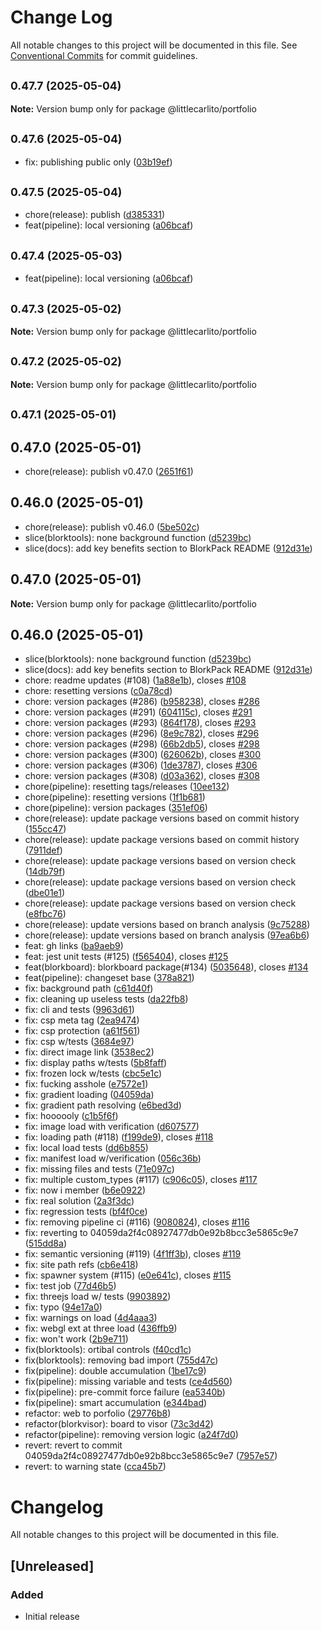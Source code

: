 # Change Log

All notable changes to this project will be documented in this file.
See [Conventional Commits](https://conventionalcommits.org) for commit guidelines.

## <small>0.47.7 (2025-05-04)</small>

**Note:** Version bump only for package @littlecarlito/portfolio

## <small>0.47.6 (2025-05-04)</small>

- fix: publishing public only ([03b19ef](https://github.com/littlecarlito/threejs_site/commit/03b19ef))

## <small>0.47.5 (2025-05-04)</small>

- chore(release): publish ([d385331](https://github.com/littlecarlito/threejs_site/commit/d385331))
- feat(pipeline): local versioning ([a06bcaf](https://github.com/littlecarlito/threejs_site/commit/a06bcaf))

## <small>0.47.4 (2025-05-03)</small>

- feat(pipeline): local versioning ([a06bcaf](https://github.com/littlecarlito/threejs_site/commit/a06bcaf))

## <small>0.47.3 (2025-05-02)</small>

**Note:** Version bump only for package @littlecarlito/portfolio

## <small>0.47.2 (2025-05-02)</small>

**Note:** Version bump only for package @littlecarlito/portfolio

## <small>0.47.1 (2025-05-01)</small>

## 0.47.0 (2025-05-01)

- chore(release): publish v0.47.0 ([2651f61](https://github.com/littlecarlito/threejs_site/commit/2651f61))

## 0.46.0 (2025-05-01)

- chore(release): publish v0.46.0 ([5be502c](https://github.com/littlecarlito/threejs_site/commit/5be502c))
- slice(blorktools): none background function ([d5239bc](https://github.com/littlecarlito/threejs_site/commit/d5239bc))
- slice(docs): add key benefits section to BlorkPack README ([912d31e](https://github.com/littlecarlito/threejs_site/commit/912d31e))

## 0.47.0 (2025-05-01)

**Note:** Version bump only for package @littlecarlito/portfolio

## 0.46.0 (2025-05-01)

- slice(blorktools): none background function ([d5239bc](https://github.com/littlecarlito/threejs_site/commit/d5239bc))
- slice(docs): add key benefits section to BlorkPack README ([912d31e](https://github.com/littlecarlito/threejs_site/commit/912d31e))
- chore: readme updates (#108) ([1a88e1b](https://github.com/littlecarlito/threejs_site/commit/1a88e1b)), closes [#108](https://github.com/littlecarlito/threejs_site/issues/108)
- chore: resetting versions ([c0a78cd](https://github.com/littlecarlito/threejs_site/commit/c0a78cd))
- chore: version packages (#286) ([b958238](https://github.com/littlecarlito/threejs_site/commit/b958238)), closes [#286](https://github.com/littlecarlito/threejs_site/issues/286)
- chore: version packages (#291) ([604115c](https://github.com/littlecarlito/threejs_site/commit/604115c)), closes [#291](https://github.com/littlecarlito/threejs_site/issues/291)
- chore: version packages (#293) ([864f178](https://github.com/littlecarlito/threejs_site/commit/864f178)), closes [#293](https://github.com/littlecarlito/threejs_site/issues/293)
- chore: version packages (#296) ([8e9c782](https://github.com/littlecarlito/threejs_site/commit/8e9c782)), closes [#296](https://github.com/littlecarlito/threejs_site/issues/296)
- chore: version packages (#298) ([66b2db5](https://github.com/littlecarlito/threejs_site/commit/66b2db5)), closes [#298](https://github.com/littlecarlito/threejs_site/issues/298)
- chore: version packages (#300) ([626062b](https://github.com/littlecarlito/threejs_site/commit/626062b)), closes [#300](https://github.com/littlecarlito/threejs_site/issues/300)
- chore: version packages (#306) ([1de3787](https://github.com/littlecarlito/threejs_site/commit/1de3787)), closes [#306](https://github.com/littlecarlito/threejs_site/issues/306)
- chore: version packages (#308) ([d03a362](https://github.com/littlecarlito/threejs_site/commit/d03a362)), closes [#308](https://github.com/littlecarlito/threejs_site/issues/308)
- chore(pipeline): resetting tags/releases ([10ee132](https://github.com/littlecarlito/threejs_site/commit/10ee132))
- chore(pipeline): resetting versions ([1f1b681](https://github.com/littlecarlito/threejs_site/commit/1f1b681))
- chore(pipeline): version packages ([351ef06](https://github.com/littlecarlito/threejs_site/commit/351ef06))
- chore(release): update package versions based on commit history ([155cc47](https://github.com/littlecarlito/threejs_site/commit/155cc47))
- chore(release): update package versions based on commit history ([7911def](https://github.com/littlecarlito/threejs_site/commit/7911def))
- chore(release): update package versions based on version check ([14db79f](https://github.com/littlecarlito/threejs_site/commit/14db79f))
- chore(release): update package versions based on version check ([dbe01e1](https://github.com/littlecarlito/threejs_site/commit/dbe01e1))
- chore(release): update package versions based on version check ([e8fbc76](https://github.com/littlecarlito/threejs_site/commit/e8fbc76))
- chore(release): update versions based on branch analysis ([9c75288](https://github.com/littlecarlito/threejs_site/commit/9c75288))
- chore(release): update versions based on branch analysis ([97ea6b6](https://github.com/littlecarlito/threejs_site/commit/97ea6b6))
- feat: gh links ([ba9aeb9](https://github.com/littlecarlito/threejs_site/commit/ba9aeb9))
- feat: jest unit tests (#125) ([f565404](https://github.com/littlecarlito/threejs_site/commit/f565404)), closes [#125](https://github.com/littlecarlito/threejs_site/issues/125)
- feat(blorkboard): blorkboard package(#134) ([5035648](https://github.com/littlecarlito/threejs_site/commit/5035648)), closes [#134](https://github.com/littlecarlito/threejs_site/issues/134)
- feat(pipeline): changeset base ([378a821](https://github.com/littlecarlito/threejs_site/commit/378a821))
- fix: background path ([c61d40f](https://github.com/littlecarlito/threejs_site/commit/c61d40f))
- fix: cleaning up useless tests ([da22fb8](https://github.com/littlecarlito/threejs_site/commit/da22fb8))
- fix: cli and tests ([9963d61](https://github.com/littlecarlito/threejs_site/commit/9963d61))
- fix: csp meta tag ([2ea9474](https://github.com/littlecarlito/threejs_site/commit/2ea9474))
- fix: csp protection ([a61f561](https://github.com/littlecarlito/threejs_site/commit/a61f561))
- fix: csp w/tests ([3684e97](https://github.com/littlecarlito/threejs_site/commit/3684e97))
- fix: direct image link ([3538ec2](https://github.com/littlecarlito/threejs_site/commit/3538ec2))
- fix: display paths w/tests ([5b8faff](https://github.com/littlecarlito/threejs_site/commit/5b8faff))
- fix: frozen lock w/tests ([cbc5e1c](https://github.com/littlecarlito/threejs_site/commit/cbc5e1c))
- fix: fucking asshole ([e7572e1](https://github.com/littlecarlito/threejs_site/commit/e7572e1))
- fix: gradient loading ([04059da](https://github.com/littlecarlito/threejs_site/commit/04059da))
- fix: gradient path resolving ([e6bed3d](https://github.com/littlecarlito/threejs_site/commit/e6bed3d))
- fix: hoooooly ([c1b5f6f](https://github.com/littlecarlito/threejs_site/commit/c1b5f6f))
- fix: image load with verification ([d607577](https://github.com/littlecarlito/threejs_site/commit/d607577))
- fix: loading path (#118) ([f199de9](https://github.com/littlecarlito/threejs_site/commit/f199de9)), closes [#118](https://github.com/littlecarlito/threejs_site/issues/118)
- fix: local load tests ([dd6b855](https://github.com/littlecarlito/threejs_site/commit/dd6b855))
- fix: manifest load w/verification ([056c36b](https://github.com/littlecarlito/threejs_site/commit/056c36b))
- fix: missing files and tests ([71e097c](https://github.com/littlecarlito/threejs_site/commit/71e097c))
- fix: multiple custom_types (#117) ([c906c05](https://github.com/littlecarlito/threejs_site/commit/c906c05)), closes [#117](https://github.com/littlecarlito/threejs_site/issues/117)
- fix: now i member ([b6e0922](https://github.com/littlecarlito/threejs_site/commit/b6e0922))
- fix: real solution ([2a3f3dc](https://github.com/littlecarlito/threejs_site/commit/2a3f3dc))
- fix: regression tests ([bf4f0ce](https://github.com/littlecarlito/threejs_site/commit/bf4f0ce))
- fix: removing pipeline ci (#116) ([9080824](https://github.com/littlecarlito/threejs_site/commit/9080824)), closes [#116](https://github.com/littlecarlito/threejs_site/issues/116)
- fix: reverting to 04059da2f4c08927477db0e92b8bcc3e5865c9e7 ([515dd8a](https://github.com/littlecarlito/threejs_site/commit/515dd8a))
- fix: semantic versioning (#119) ([4f1ff3b](https://github.com/littlecarlito/threejs_site/commit/4f1ff3b)), closes [#119](https://github.com/littlecarlito/threejs_site/issues/119)
- fix: site path refs ([cb6e418](https://github.com/littlecarlito/threejs_site/commit/cb6e418))
- fix: spawner system (#115) ([e0e641c](https://github.com/littlecarlito/threejs_site/commit/e0e641c)), closes [#115](https://github.com/littlecarlito/threejs_site/issues/115)
- fix: test job ([77d46b5](https://github.com/littlecarlito/threejs_site/commit/77d46b5))
- fix: threejs load w/ tests ([9903892](https://github.com/littlecarlito/threejs_site/commit/9903892))
- fix: typo ([94e17a0](https://github.com/littlecarlito/threejs_site/commit/94e17a0))
- fix: warnings on load ([4d4aaa3](https://github.com/littlecarlito/threejs_site/commit/4d4aaa3))
- fix: webgl ext at three load ([436ffb9](https://github.com/littlecarlito/threejs_site/commit/436ffb9))
- fix: won't work ([2b9e711](https://github.com/littlecarlito/threejs_site/commit/2b9e711))
- fix(blorktools): ortibal controls ([f40cd1c](https://github.com/littlecarlito/threejs_site/commit/f40cd1c))
- fix(blorktools): removing bad import ([755d47c](https://github.com/littlecarlito/threejs_site/commit/755d47c))
- fix(pipeline): double accumulation ([1be17c9](https://github.com/littlecarlito/threejs_site/commit/1be17c9))
- fix(pipeline): missing variable and tests ([ce4d560](https://github.com/littlecarlito/threejs_site/commit/ce4d560))
- fix(pipeline): pre-commit force failure ([ea5340b](https://github.com/littlecarlito/threejs_site/commit/ea5340b))
- fix(pipeline): smart accumulation ([e344bad](https://github.com/littlecarlito/threejs_site/commit/e344bad))
- refactor: web to porfolio ([29776b8](https://github.com/littlecarlito/threejs_site/commit/29776b8))
- refactor(blorkvisor): board to visor ([73c3d42](https://github.com/littlecarlito/threejs_site/commit/73c3d42))
- refactor(pipeline): removing version logic ([a24f7d0](https://github.com/littlecarlito/threejs_site/commit/a24f7d0))
- revert: revert to commit 04059da2f4c08927477db0e92b8bcc3e5865c9e7 ([7957e57](https://github.com/littlecarlito/threejs_site/commit/7957e57))
- revert: to warning state ([cca45b7](https://github.com/littlecarlito/threejs_site/commit/cca45b7))

# Changelog

All notable changes to this project will be documented in this file.

## [Unreleased]

### Added

- Initial release
